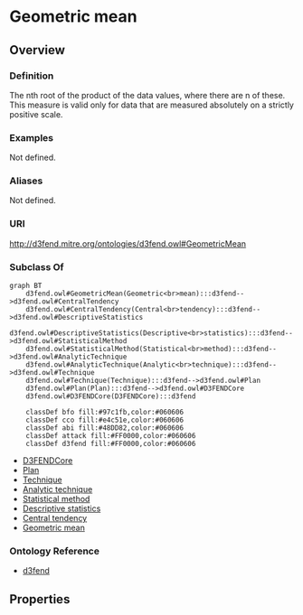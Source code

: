 # Geometric mean

## Overview

### Definition
The nth root of the product of the data values, where there are n of these. This measure is valid only for data that are measured absolutely on a strictly positive scale.

### Examples
Not defined.

### Aliases
Not defined.

### URI
http://d3fend.mitre.org/ontologies/d3fend.owl#GeometricMean

### Subclass Of
```mermaid
graph BT
    d3fend.owl#GeometricMean(Geometric<br>mean):::d3fend-->d3fend.owl#CentralTendency
    d3fend.owl#CentralTendency(Central<br>tendency):::d3fend-->d3fend.owl#DescriptiveStatistics
    d3fend.owl#DescriptiveStatistics(Descriptive<br>statistics):::d3fend-->d3fend.owl#StatisticalMethod
    d3fend.owl#StatisticalMethod(Statistical<br>method):::d3fend-->d3fend.owl#AnalyticTechnique
    d3fend.owl#AnalyticTechnique(Analytic<br>technique):::d3fend-->d3fend.owl#Technique
    d3fend.owl#Technique(Technique):::d3fend-->d3fend.owl#Plan
    d3fend.owl#Plan(Plan):::d3fend-->d3fend.owl#D3FENDCore
    d3fend.owl#D3FENDCore(D3FENDCore):::d3fend
    
    classDef bfo fill:#97c1fb,color:#060606
    classDef cco fill:#e4c51e,color:#060606
    classDef abi fill:#48DD82,color:#060606
    classDef attack fill:#FF0000,color:#060606
    classDef d3fend fill:#FF0000,color:#060606
```

- [D3FENDCore](/docs/ontology/reference/model/D3FENDCore/D3FENDCore.md)
- [Plan](/docs/ontology/reference/model/D3FENDCore/Plan/Plan.md)
- [Technique](/docs/ontology/reference/model/D3FENDCore/Plan/Technique/Technique.md)
- [Analytic technique](/docs/ontology/reference/model/D3FENDCore/Plan/Technique/Analytic%20technique/Analytic%20technique.md)
- [Statistical method](/docs/ontology/reference/model/D3FENDCore/Plan/Technique/Analytic%20technique/Statistical%20method/Statistical%20method.md)
- [Descriptive statistics](/docs/ontology/reference/model/D3FENDCore/Plan/Technique/Analytic%20technique/Statistical%20method/Descriptive%20statistics/Descriptive%20statistics.md)
- [Central tendency](/docs/ontology/reference/model/D3FENDCore/Plan/Technique/Analytic%20technique/Statistical%20method/Descriptive%20statistics/Central%20tendency/Central%20tendency.md)
- [Geometric mean](/docs/ontology/reference/model/D3FENDCore/Plan/Technique/Analytic%20technique/Statistical%20method/Descriptive%20statistics/Central%20tendency/Geometric%20mean/Geometric%20mean.md)


### Ontology Reference
- [d3fend](http://d3fend.mitre.org/ontologies/d3fend.owl#)

## Properties

